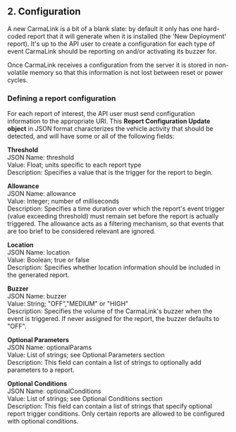 <h2>2. Configuration</h2>  
A new CarmaLink is a bit of a blank slate: by default it only has one hard-coded report that it will generate when it is installed (the 'New Deployment' report). It's up to the API user to create a configuration for each type of event CarmaLink should be reporting on and/or activating its buzzer for.  

Once CarmaLink receives a configuration from the server it is stored in non-volatile memory so that this information is not lost between reset or power cycles.  

<h3>Defining a report configuration</h3>
For each report of interest, the API user must send configuration information to the appropriate URI. This <b>Report Configuration Update object</b> in JSON format characterizes the vehicle activity that should be detected, and will have some or all of the following fields:  

**Threshold**  
JSON Name: threshold  
Value: Float; units specific to each report type  
Description: Specifies a value that is the trigger for the report to begin.  

**Allowance**  
JSON Name: allowance  
Value: Integer; number of milliseconds  
Description: Specifies a time duration over which the report's event trigger (value exceeding threshold) must remain set before the report is actually triggered. The allowance acts as a filtering mechanism, so that events that are too brief to be considered relevant are ignored.  

**Location**  
JSON Name: location  
Value: Boolean; true or false  
Description: Specifies whether location information should be included in the generated report.  

**Buzzer**  
JSON Name: buzzer  
Value: String; "OFF","MEDIUM" or "HIGH"  
Description: Specifies the volume of the CarmaLink's buzzer when the event is triggered. If never assigned for the report, the buzzer defaults to "OFF".  

**Optional Parameters**  
JSON Name: optionalParams  
Value: List of strings; see Optional Parameters section  
Description: This field can contain a list of strings to optionally add parameters to a report.  

**Optional Conditions**  
JSON Name: optionalConditions  
Value: List of strings; see Optional Conditions section  
Description: This field can contain a list of strings that specify optional report trigger conditions. Only certain reports are allowed to be configured with optional conditions.  

